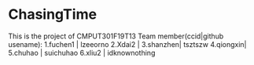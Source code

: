 # ChasingTime
This is the project of CMPUT301F19T13
Team member(ccid|github usename):
1.fuchen1 | lzeeorno
2.Xdai2   |
3.shanzhen| tsztszw
4.qiongxin|
5.chuhao  | suichuhao
6.xliu2 | idknownothing
